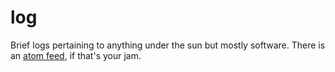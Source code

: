 # log

Brief logs pertaining to anything under the sun but mostly software. There is an [atom feed](/atom.xml), if that's your jam.
